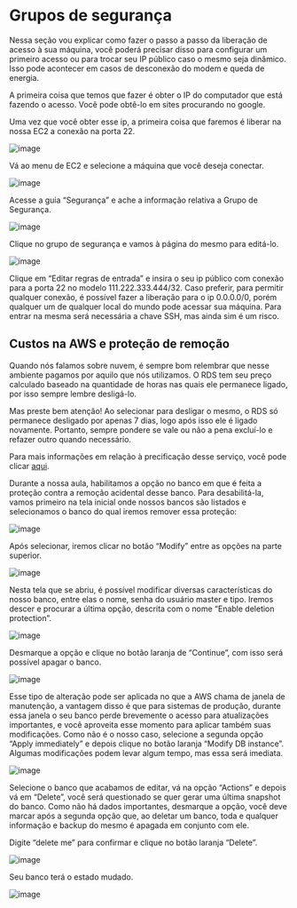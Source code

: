 # Grupos de segurança

Nessa seção vou explicar como fazer o passo a passo da liberação de acesso à sua máquina, você poderá precisar disso para configurar um primeiro acesso ou para trocar seu IP público caso o mesmo seja dinâmico. Isso pode acontecer em casos de desconexão do modem e queda de energia.

A primeira coisa que temos que fazer é obter o IP do computador que está fazendo o acesso. Você pode obtê-lo em sites procurando no google.

Uma vez que você obter esse ip, a primeira coisa que faremos é liberar na nossa EC2 a conexão na porta 22.

![image](https://user-images.githubusercontent.com/37785171/235221732-088b54cf-f0fb-4830-a969-f3d56c116930.png)

Vá ao menu de EC2 e selecione a máquina que você deseja conectar.

![image](https://user-images.githubusercontent.com/37785171/235221780-064c6f97-8cec-4051-9ba9-feb72f86cf3c.png)

Acesse a guia “Segurança” e ache a informação relativa a Grupo de Segurança.

![image](https://user-images.githubusercontent.com/37785171/235221806-2e84ab5a-7f01-4cbd-bbb3-b7b11427e5a4.png)

Clique no grupo de segurança e vamos à página do mesmo para editá-lo.

![image](https://user-images.githubusercontent.com/37785171/235221835-a5b7e94d-2a6d-425f-afd7-96662905f019.png)

Clique em “Editar regras de entrada” e insira o seu ip público com conexão para a porta 22 no modelo 111.222.333.444/32. Caso preferir, para permitir qualquer conexão, é possível fazer a liberação para o ip 0.0.0.0/0, porém qualquer um de qualquer local do mundo pode acessar sua máquina. Para entrar na mesma será necessária a chave SSH, mas ainda sim é um risco.

## Custos na AWS e proteção de remoção

Quando nós falamos sobre nuvem, é sempre bom relembrar que nesse ambiente pagamos por aquilo que nós utilizamos. O RDS tem seu preço calculado baseado na quantidade de horas nas quais ele permanece ligado, por isso sempre lembre desligá-lo.

Mas preste bem atenção! Ao selecionar para desligar o mesmo, o RDS só permanece desligado por apenas 7 dias, logo após isso ele é ligado novamente. Portanto, sempre pondere se vale ou não a pena excluí-lo e refazer outro quando necessário.

Para mais informações em relação à precificação desse serviço, você pode clicar [aqui](https://aws.amazon.com/pt/rds/pricing/).

Durante a nossa aula, habilitamos a opção no banco em que é feita a proteção contra a remoção acidental desse banco. Para desabilitá-la, vamos primeiro na tela inicial onde nossos bancos são listados e selecionamos o banco do qual iremos remover essa proteção:

![image](https://github.com/RonnyldoSilva/Wiki-Ronnyldo/assets/37785171/bee2887c-e56c-406f-9872-43d16ce5e5bb)

Após selecionar, iremos clicar no botão “Modify” entre as opções na parte superior.

![image](https://github.com/RonnyldoSilva/Wiki-Ronnyldo/assets/37785171/aca38208-4f8b-403b-b205-bf0dea535721)

Nesta tela que se abriu, é possível modificar diversas características do nosso banco, entre elas o nome, senha do usuário master e tipo. Iremos descer e procurar a última opção, descrita com o nome “Enable deletion protection”.

![image](https://github.com/RonnyldoSilva/Wiki-Ronnyldo/assets/37785171/6373fb91-2794-4f33-8bf6-bf2ac0474260)

Desmarque a opção e clique no botão laranja de “Continue”, com isso será possível apagar o banco.

![image](https://github.com/RonnyldoSilva/Wiki-Ronnyldo/assets/37785171/4ad8f64c-8765-40d4-bf43-ad034714e224)

Esse tipo de alteração pode ser aplicada no que a AWS chama de janela de manutenção, a vantagem disso é que para sistemas de produção, durante essa janela o seu banco perde brevemente o acesso para atualizações importantes, e você aproveita esse momento para aplicar também suas modificações. Como não é o nosso caso, selecione a segunda opção “Apply immediately” e depois clique no botão laranja “Modify DB instance”. Algumas modificações podem levar algum tempo, mas essa será imediata.

![image](https://github.com/RonnyldoSilva/Wiki-Ronnyldo/assets/37785171/0f0c1b0b-9473-4c86-8dcb-e4c525976e59)

Selecione o banco que acabamos de editar, vá na opção “Actions” e depois vá em “Delete”, você será questionado se quer gerar uma última snapshot do banco. Como não há dados importantes, desmarque a opção, você deve marcar após a segunda opção que, ao deletar um banco, toda e qualquer informação e backup do mesmo é apagada em conjunto com ele.

Digite “delete me” para confirmar e clique no botão laranja “Delete”.

![image](https://github.com/RonnyldoSilva/Wiki-Ronnyldo/assets/37785171/2d0a5972-10c6-4f94-a781-18db662c19a9)

Seu banco terá o estado mudado.

![image](https://github.com/RonnyldoSilva/Wiki-Ronnyldo/assets/37785171/33a21cdd-dfcd-41c0-92d2-57f61d2602e4)
